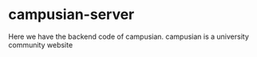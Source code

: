 ﻿# campusian-server
 Here we have the backend code of campusian. campusian is a university community website
